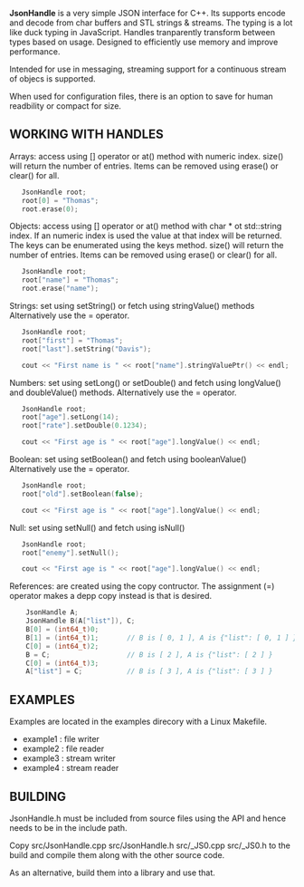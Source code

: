 
**JsonHandle** is a very simple JSON interface for C++.  Its supports encode
and decode from char buffers and STL strings & streams.  The typing is a
lot like duck typing in JavaScript.  Handles tranparently transform between
types based on usage.  Designed to efficiently use memory and improve
performance.

Intended for use in messaging, streaming support for a continuous stream
of objecs is supported.

When used for configuration files, there is an option to save for
human readbility or compact for size.

## WORKING WITH HANDLES

Arrays: access using [] operator or at() method with numeric index.
      size() will return the number of entries.
      Items can be removed using erase() or clear() for all.

``` c++
   JsonHandle root;
   root[0] = "Thomas";
   root.erase(0); 
```

Objects: access using [] operator or at() method with char * ot std::string
      index.  If an numeric index is used the value at that index will be
      returned.  The keys can be enumerated using the keys method.
      size() will return the number of entries.
      Items can be removed using erase() or clear() for all.

``` c++
   JsonHandle root;
   root["name"] = "Thomas";
   root.erase("name");
```

Strings: set using setString() or fetch using stringValue() methods
      Alternatively use the = operator.

``` c++
   JsonHandle root;
   root["first"] = "Thomas";
   root["last"].setString("Davis");

   cout << "First name is " << root["name"].stringValuePtr() << endl;
```

Numbers: set using setLong() or setDouble() and fetch using longValue()
      and doubleValue() methods.
      Alternatively use the = operator.

``` c++
   JsonHandle root;
   root["age"].setLong(14);
   root["rate"].setDouble(0.1234);

   cout << "First age is " << root["age"].longValue() << endl;
```

Boolean: set using setBoolean() and fetch using booleanValue()
      Alternatively use the = operator.

``` c++
   JsonHandle root;
   root["old"].setBoolean(false);

   cout << "First age is " << root["age"].longValue() << endl;
```

Null: set using setNull() and fetch using isNull()

``` c++
   JsonHandle root;
   root["enemy"].setNull();

   cout << "First age is " << root["age"].longValue() << endl;
```

References: are created using the copy contructor.   The assignment (=)
       operator makes a depp copy instead is that is desired.

``` c++
    JsonHandle A;
    JsonHandle B(A["list"]), C;
    B[0] = (int64_t)0;
    B[1] = (int64_t)1;       // B is [ 0, 1 ], A is {"list": [ 0, 1 ] }
    C[0] = (int64_t)2;
    B = C;                   // B is [ 2 ], A is {"list": [ 2 ] }
    C[0] = (int64_t)3;
    A["list"] = C;           // B is [ 3 ], A is {"list": [ 3 ] }
```

## EXAMPLES

Examples are located in the examples direcory with a Linux Makefile.

* example1 : file writer
* example2 : file reader
* example3 : stream writer
* example4 : stream reader

## BUILDING

JsonHandle.h must be included from source files using the API and hence
needs to be in the include path.

Copy src/JsonHandle.cpp src/JsonHandle.h src/_JS0.cpp src/_JS0.h to the build and compile
them along with the other source code.

As an alternative, build them into a library and use that.
